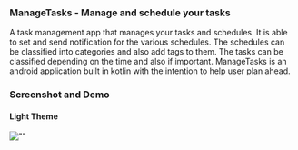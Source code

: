### ManageTasks - Manage and schedule your tasks
A task management app that manages your tasks and schedules. It is able to set and send notification for the various schedules. The schedules can be classified into categories and also add tags to them. The tasks can be classified depending on the time and also if important.
ManageTasks is an android application built in kotlin with the intention to help user plan ahead.

### Screenshot and Demo

#### Light Theme
![""](/manageTasks/blob/master/images/1-lightTheme.png)
